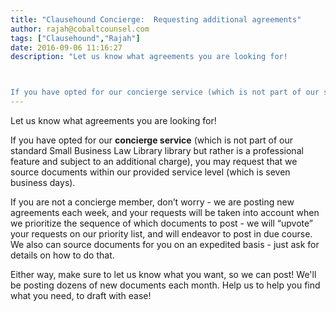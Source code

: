 ```yaml
---
title: "Clausehound Concierge:  Requesting additional agreements"
author: rajah@cobaltcounsel.com
tags: ["Clausehound","Rajah"]
date: 2016-09-06 11:16:27
description: "Let us know what agreements you are looking for!



If you have opted for our concierge service (which is not part of our standard Small Business La..."
---
```


Let us know what agreements you are looking for!

If you have opted for our **concierge service** (which is not part of our standard Small Business Law Library library but rather is a professional feature and subject to an additional charge), you may request that we source documents within our provided service level (which is seven business days).

If you are not a concierge member, don’t worry - we are posting new agreements each week, and your requests will be taken into account when we prioritize the sequence of which documents to post - we will “upvote” your requests on our priority list, and will endeavor to post in due course. We also can source documents for you on an expedited basis - just ask for details on how to do that.

Either way, make sure to let us know what you want, so we can post! We'll be posting dozens of new documents each month. Help us to help you find what you need, to draft with ease!